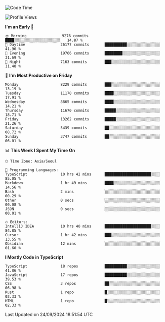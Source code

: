 <!--START_SECTION:waka-->
![Code Time](http://img.shields.io/badge/Code%20Time-6%2C743%20hrs%2047%20mins-blue)

![Profile Views](http://img.shields.io/badge/Profile%20Views-0-blue)

**I'm an Early 🐤** 

```text
🌞 Morning                9276 commits        ████░░░░░░░░░░░░░░░░░░░░░   14.87 % 
🌆 Daytime                26177 commits       ██████████░░░░░░░░░░░░░░░   41.96 % 
🌃 Evening                19766 commits       ████████░░░░░░░░░░░░░░░░░   31.69 % 
🌙 Night                  7163 commits        ███░░░░░░░░░░░░░░░░░░░░░░   11.48 % 
```
📅 **I'm Most Productive on Friday** 

```text
Monday                   8229 commits        ███░░░░░░░░░░░░░░░░░░░░░░   13.19 % 
Tuesday                  11170 commits       ████░░░░░░░░░░░░░░░░░░░░░   17.91 % 
Wednesday                8865 commits        ████░░░░░░░░░░░░░░░░░░░░░   14.21 % 
Thursday                 11670 commits       █████░░░░░░░░░░░░░░░░░░░░   18.71 % 
Friday                   13262 commits       █████░░░░░░░░░░░░░░░░░░░░   21.26 % 
Saturday                 5439 commits        ██░░░░░░░░░░░░░░░░░░░░░░░   08.72 % 
Sunday                   3747 commits        ██░░░░░░░░░░░░░░░░░░░░░░░   06.01 % 
```


📊 **This Week I Spent My Time On** 

```text
🕑︎ Time Zone: Asia/Seoul

💬 Programming Languages: 
TypeScript               10 hrs 42 mins      █████████████████████░░░░   85.05 % 
Markdown                 1 hr 49 mins        ████░░░░░░░░░░░░░░░░░░░░░   14.56 % 
Bash                     2 mins              ░░░░░░░░░░░░░░░░░░░░░░░░░   00.29 % 
Other                    0 secs              ░░░░░░░░░░░░░░░░░░░░░░░░░   00.08 % 
JSON                     0 secs              ░░░░░░░░░░░░░░░░░░░░░░░░░   00.01 % 

🔥 Editors: 
IntelliJ IDEA            10 hrs 40 mins      █████████████████████░░░░   84.85 % 
Cursor                   1 hr 42 mins        ███░░░░░░░░░░░░░░░░░░░░░░   13.55 % 
Obsidian                 12 mins             ░░░░░░░░░░░░░░░░░░░░░░░░░   01.60 % 
```

**I Mostly Code in TypeScript** 

```text
TypeScript               18 repos            ██████████░░░░░░░░░░░░░░░   41.86 % 
JavaScript               17 repos            ██████████░░░░░░░░░░░░░░░   39.53 % 
CSS                      3 repos             ██░░░░░░░░░░░░░░░░░░░░░░░   06.98 % 
Rust                     1 repo              █░░░░░░░░░░░░░░░░░░░░░░░░   02.33 % 
HTML                     1 repo              █░░░░░░░░░░░░░░░░░░░░░░░░   02.33 % 
```




 Last Updated on 24/09/2024 18:51:54 UTC
<!--END_SECTION:waka-->
